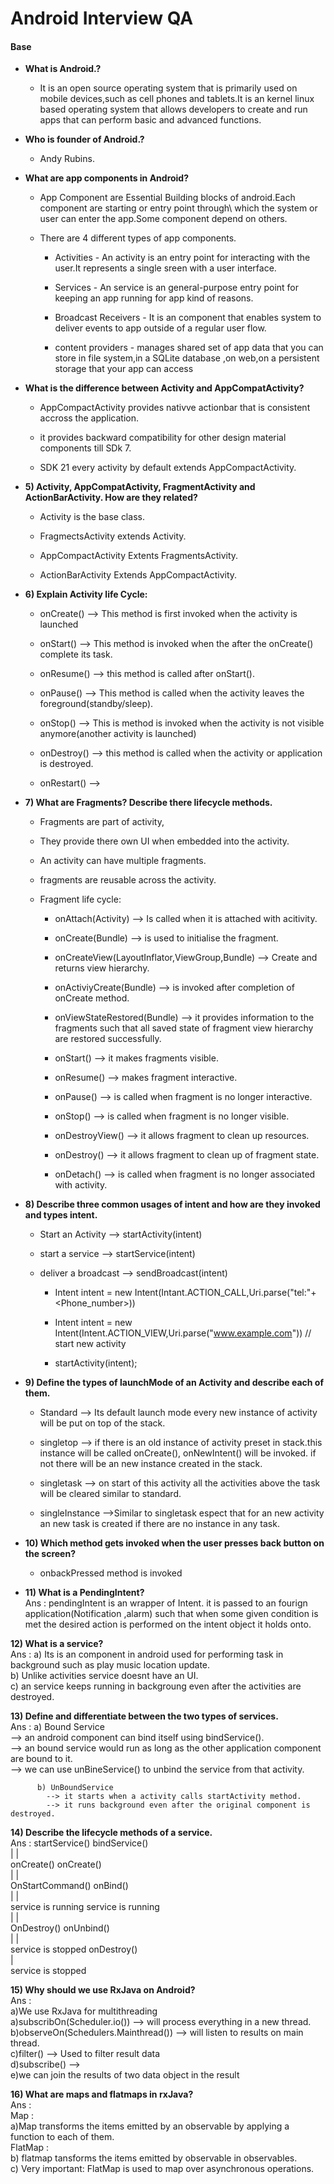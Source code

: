 # Android Interview QA

#### Base

* **What is Android.?**
	- It is an open source operating system that is primarily used on mobile devices,such as cell phones and tablets.It is an kernel linux based operating system that allows developers to create and run apps that can perform basic and advanced functions.


* **Who is founder of Android.?**

	- Andy Rubins.


* **What are app components in Android?**
	- App Component are Essential Building blocks of android.Each component are starting or entry point through\ which the system or user can enter the app.Some component depend on others.

	- There are 4 different types of app components.

		- Activities - An activity is an entry point for interacting with the user.It represents a single sreen with a user interface.

		- Services - An service is an general-purpose entry point for keeping an app running for app kind of reasons.

	  	- Broadcast Receivers - It is an component that enables system to deliver events to app outside of a regular user flow.
	
		- content providers - manages shared set of app data that you can store in file system,in a SQLite database ,on web,on a persistent storage that your app can access


* **What is the difference between Activity and AppCompatActivity?**  
	- AppCompactActivity provides nativve actionbar that is consistent accross the application.  

	- it provides backward compatibility for other design material components till SDk 7.  

	- SDK 21 every activity by default extends AppCompactActivity.  


* **5) Activity, AppCompatActivity, FragmentActivity and ActionBarActivity. How are they related?**  
	- Activity is the base class.  

	- FragmectsActivity extends Activity.  

	- AppCompactActivity Extents FragmentsActivity.  

	- ActionBarActivity Extends AppCompactActivity.  


* **6) Explain Activity life Cycle:**
	- onCreate() --> This method is first invoked when the activity is launched 

	- onStart() --> This method is invoked when the after the onCreate() complete its task.  

	- onResume() --> this method is called after onStart().  

	- onPause() --> This method is called when the activity leaves the foreground(standby/sleep).  

	- onStop() --> This is method is invoked when the activity is not visible anymore(another activity is launched)  

	- onDestroy() --> this method is called when the activity or application is destroyed.  

	- onRestart() -->   


* **7) What are Fragments? Describe there lifecycle methods.**  
	- Fragments are part of activity,  

	- They provide there own UI when embedded into the activity.  

	- An activity can have multiple fragments.  

	- fragments are reusable across the activity.  

	- Fragment life cycle:  

		- onAttach(Activity) --> Is called when it is attached with acitivity.  

		- onCreate(Bundle) --> is used to initialise the fragment.  

		- onCreateView(LayoutInflator,ViewGroup,Bundle) --> Create and returns view hierarchy.  

		- onActiviyCreate(Bundle) --> is invoked after completion of onCreate method.  

		- onViewStateRestored(Bundle) --> it provides information to the fragments such that all saved state of fragment view hierarchy are restored successfully.  

		- onStart() --> it makes fragments visible.  

		- onResume() --> makes fragment interactive.  

		- onPause() --> is called when fragment is no longer interactive.  

		- onStop() --> is called when fragment is no longer visible.  

		- onDestroyView() --> it allows fragment to clean up resources.  

		- onDestroy() --> it allows fragment to clean up of fragment state.  

		- onDetach() --> is called when fragment is no longer associated with activity.  


* **8) Describe three common usages of intent and how are they invoked and types intent.**  
	- Start an Activity 	--> startActivity(intent)  

	- start a service  --> startService(intent)  

	- deliver a broadcast --> sendBroadcast(intent)  
  		- Intent intent = new Intent(Intant.ACTION_CALL,Uri.parse("tel:"+<Phone_number>))  

  		- Intent intent = new Intent(Intent.ACTION_VIEW,Uri.parse("www.example.com")) // start new activity  

		- startActivity(intent);  


* **9) Define the types of launchMode of an Activity and describe each of them.**  
	- Standard --> Its default launch mode every new instance of activity will be put on top of the stack.  

	- singletop --> if there is an old instance of activity preset in stack.this instance will be called onCreate(), onNewIntent() will be  invoked. if not there will be an new instance created in the stack.  

	- singletask --> on start of this activity all the activities above the task will be cleared similar to standard.  

	- singleInstance -->Similar to singletask espect that for an new activity an new task is created if there are no instance in any task.   


* **10) Which method gets invoked when the user presses back button on the screen?**  
	- onbackPressed method is invoked   


* **11) What is a PendingIntent?**  
	Ans : pendingIntent is an wrapper of Intent. it is passed to an fourign application(Notification ,alarm) such that when some given condition is met the desired action is performed on the intent object it holds onto.  

**12) What is a service?**  
	Ans : a) Its is an component in android used for performing task in background such as play music location update.  
		  b) Unlike activities service doesnt have an UI.    
		  c) an service keeps running in backgroung even after the activities are destroyed.  

**13) Define and differentiate between the two types of services.**  
	Ans : a) Bound Service  
			--> an android component can bind itself using bindService().  
			--> an bound service would run as long as the other application component are bound to it.  
			--> we can use unBineService() to unbind the service from that activity.  

		  b) UnBoundService  
		  	--> it starts when a activity calls startActivity method.  
		  	--> it runs background even after the original component is destroyed.   

**14) Describe the lifecycle methods of a service.**  
	Ans : startService()         	bindService()  
				|						|  
			onCreate()				onCreate()  
				|						|  
		 OnStartCommand()			 onBind()  
		 		|						|  
		service is running		service is running  
				|						|  
			OnDestroy()				onUnbind()  
				|						|  
		service is stopped			onDestroy()  
										|  
								service is stopped  
		

**15) Why should we use RxJava on Android?**  
	Ans :   
		a)We use RxJava for multithreading  
		a)subscribOn(Scheduler.io()) --> will process everything in a new thread.  
		b)observeOn(Schedulers.Mainthread()) --> will listen to results on main thread.  
		c)filter() --> Used to filter result data   
		d)subscribe() -->   
		e)we can join the results of two data object in the result  

**16) What are maps and flatmaps in rxJava?**  
	Ans :   
		Map :  
			a)Map transforms the items emitted by an observable by applying a function to each of them.  
		FlatMap :  
			b) flatmap tansforms the items emitted by observable in observables.  
			c) Very important: FlatMap is used to map over asynchronous operations.  
